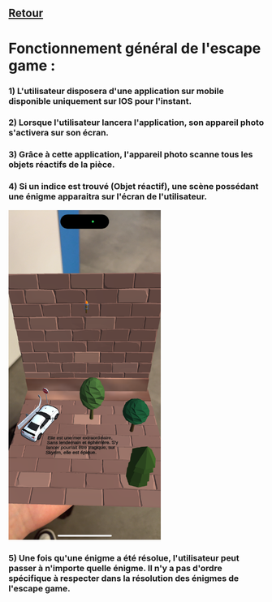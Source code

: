 ## [Retour](/Readme.md)

# Fonctionnement général de l'escape game :

### 1) L'utilisateur disposera d'une application sur mobile disponible uniquement sur IOS pour l'instant.

### 2) Lorsque l'utilisateur lancera l'application, son appareil photo s'activera sur son écran.

### 3) Grâce à cette application, l'appareil photo scanne tous les objets réactifs de la pièce.

### 4) Si un indice est trouvé (Objet réactif), une scène possédant une énigme apparaitra sur l'écran de l'utilisateur.
<img src="/Images/IMG_1567.PNG" alt="Morse" width="300">

### 5) Une fois qu'une énigme a été résolue, l'utilisateur peut passer à n'importe quelle énigme. Il n'y a pas d'ordre spécifique à respecter dans la résolution des énigmes de l'escape game.

